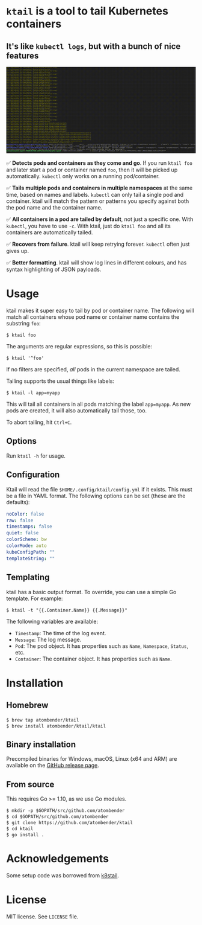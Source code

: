 # `ktail` is a tool to tail Kubernetes containers

## It's like `kubectl logs`, but with a bunch of nice features

![Terminal animation](./docs/terminal.gif)

:white_check_mark: **Detects pods and containers as they come and go**. If you run `ktail foo` and later start a pod or container named `foo`, then it will be picked up automatically. `kubectl` only works on a running pod/container.

:white_check_mark: **Tails multiple pods and containers in multiple namespaces** at the same time, based on names and labels. `kubectl` can only tail a single pod and container. ktail will match the pattern or patterns you specify against both the pod name and the container name.

:white_check_mark: **All containers in a pod are tailed by default**, not just a specific one. With `kubectl`, you have to use `-c`. With ktail, just do `ktail foo` and all its containers are automatically tailed.

:white_check_mark: **Recovers from failure**. ktail will keep retrying forever. `kubectl` often just gives up.

:white_check_mark: **Better formatting**. ktail will show log lines in different colours, and has syntax highlighting of JSON payloads.

# Usage

ktail makes it super easy to tail by pod or container name. The following will match all containers whose pod name or container name contains the substring `foo`:

```shell
$ ktail foo
```

The arguments are regular expressions, so this is possible:

```shell
$ ktail '^foo'
```

If no filters are specified, _all_ pods in the current namespace are tailed.

Tailing supports the usual things like labels:

```shell
$ ktail -l app=myapp
```

This will tail all containers in all pods matching the label `app=myapp`. As new pods are created, it will also automatically tail those, too.

To abort tailing, hit `Ctrl+C`.

## Options

Run `ktail -h` for usage.

## Configuration

Ktail will read the file `$HOME/.config/ktail/config.yml` if it exists. This must be a file in YAML format. The following options can be set (these are the defaults):

```yaml
noColor: false
raw: false
timestamps: false
quiet: false
colorScheme: bw
colorMode: auto
kubeConfigPath: ""
templateString: ""
```

## Templating

ktail has a basic output format. To override, you can use a simple Go template. For example:

```shell
$ ktail -t "{{.Container.Name}} {{.Message}}"
```

The following variables are available:

* `Timestamp`: The time of the log event.
* `Message`: The log message.
* `Pod`: The pod object. It has properties such as `Name`, `Namespace`, `Status`, etc.
* `Container`: The container object. It has properties such as `Name`.

# Installation

## Homebrew

```shell
$ brew tap atombender/ktail
$ brew install atombender/ktail/ktail
```

## Binary installation

Precompiled binaries for Windows, macOS, Linux (x64 and ARM) are available on the [GitHub release page](https://github.com/atombender/ktail/releases).

## From source

This requires Go >= 1.10, as we use Go modules.

```shell
$ mkdir -p $GOPATH/src/github.com/atombender
$ cd $GOPATH/src/github.com/atombender
$ git clone https://github.com/atombender/ktail
$ cd ktail
$ go install .
```

# Acknowledgements

Some setup code was borrowed from [k8stail](https://github.com/dtan4/k8stail).

# License

MIT license. See `LICENSE` file.
